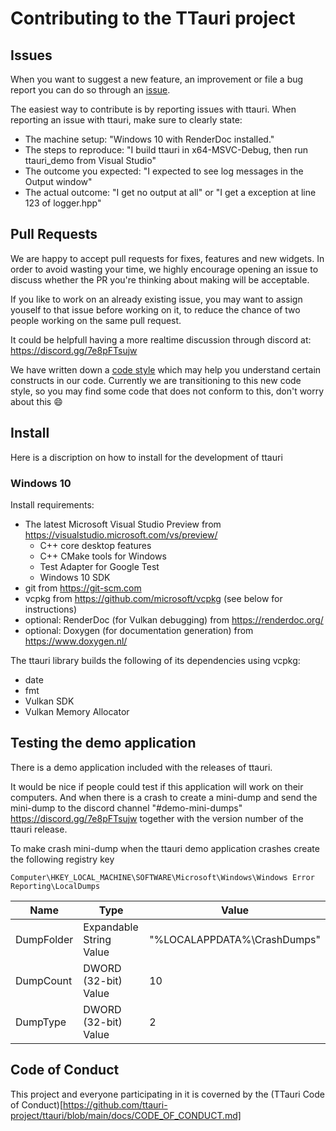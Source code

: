 Contributing to the TTauri project
==================================

Issues
------
When you want to suggest a new feature, an improvement or file a bug
report you can do so through an [issue](https://github.com/ttauri-project/ttauri/issues).

The easiest way to contribute is by reporting issues with ttauri.
When reporting an issue with ttauri, make sure to clearly state:

 - The machine setup: "Windows 10 with RenderDoc installed."
 - The steps to reproduce: "I build ttauri in x64-MSVC-Debug, then run ttauri\_demo from Visual Studio"
 - The outcome you expected: "I expected to see log messages in the Output window"
 - The actual outcome: "I get no output at all" or "I get a exception at line 123 of logger.hpp"

Pull Requests
-------------
We are happy to accept pull requests for fixes, features and new widgets.
In order to avoid wasting your time, we highly encourage opening an issue to discuss
whether the PR you're thinking about making will be acceptable.

If you like to work on an already existing issue, you may want to assign
youself to that issue before working on it, to reduce the chance of
two people working on the same pull request.

It could be helpfull having a more realtime discussion through discord at:
<https://discord.gg/7e8pFTsujw>

We have written down a [code style](code_style.md) which may help you
understand certain constructs in our code. Currently we are transitioning
to this new code style, so you may find some code that does not conform
to this, don't worry about this :smile:

Install
-------
Here is a discription on how to install for the development of ttauri

### Windows 10

Install requirements:

 - The latest Microsoft Visual Studio Preview from <https://visualstudio.microsoft.com/vs/preview/>
   + C++ core desktop features
   + C++ CMake tools for Windows
   + Test Adapter for Google Test
   + Windows 10 SDK
 - git from <https://git-scm.com>
 - vcpkg from <https://github.com/microsoft/vcpkg> (see below for instructions)
 - optional: RenderDoc (for Vulkan debugging) from <https://renderdoc.org/>
 - optional: Doxygen (for documentation generation) from <https://www.doxygen.nl/>

The ttauri library builds the following of its dependencies using vcpkg:

 - date
 - fmt
 - Vulkan SDK
 - Vulkan Memory Allocator


Testing the demo application
----------------------------
There is a demo application included with the releases of ttauri.

It would be nice if people could test if this application will work on their computers.
And when there is a crash to create a mini-dump and send the mini-dump to the discord channel
"#demo-mini-dumps" <https://discord.gg/7e8pFTsujw> together with the version number
of the ttauri release.

To make crash mini-dump when the ttauri demo application crashes create the following registry key

`Computer\HKEY_LOCAL_MACHINE\SOFTWARE\Microsoft\Windows\Windows Error Reporting\LocalDumps`

 Name         | Type                    | Value
 ------------ | ----------------------- | ------------
 DumpFolder   | Expandable String Value | "%LOCALAPPDATA%\CrashDumps"
 DumpCount    | DWORD (32-bit) Value    | 10
 DumpType     | DWORD (32-bit) Value    | 2


Code of Conduct
---------------
This project and everyone participating in it is coverned by the
(TTauri Code of Conduct)[https://github.com/ttauri-project/ttauri/blob/main/docs/CODE_OF_CONDUCT.md]

